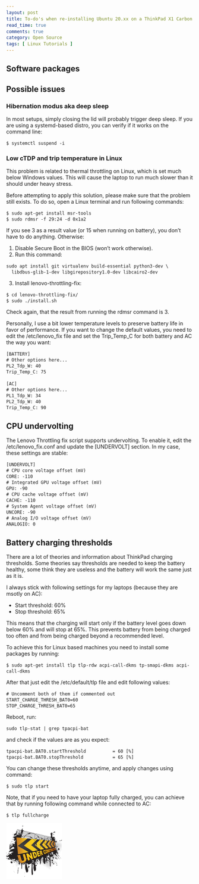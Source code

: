 ```yaml
---
layout: post
title: To-do's when re-installing Ubuntu 20.xx on a ThinkPad X1 Carbon Gen 8
read_time: true
comments: true
category: Open Source 
tags: [ Linux Tutorials ]
---
```


<!--- <img src="/assets/groovy-gorilla.jpg" width="360"> --->

## Software packages

## Possible issues

### Hibernation modus aka deep sleep

In most setups, simply closing the lid will probably trigger deep sleep. If you are using a systemd-based distro, you can verify if it works on the command line:
```
$ systemctl suspend -i
```
### Low cTDP and trip temperature in Linux

This problem is related to thermal throttling on Linux, which is set much below Windows values. This will cause the laptop to run much slower than it should under heavy stress.

Before attempting to apply this solution, please make sure that the problem still exists. To do so, open a Linux terminal and run following commands:
```
$ sudo apt-get install msr-tools
$ sudo rdmsr -f 29:24 -d 0x1a2
```
If you see 3 as a result value (or 15 when running on battery), you don’t have to do anything. Otherwise:
1. Disable Secure Boot in the BIOS (won’t work otherwise).
2. Run this command:
```
sudo apt install git virtualenv build-essential python3-dev \
  libdbus-glib-1-dev libgirepository1.0-dev libcairo2-dev
```
3. Install lenovo-throttling-fix:
```
$ cd lenovo-throttling-fix/
$ sudo ./install.sh
```
Check again, that the result from running the rdmsr command is 3.

Personally, I use a bit lower temperature levels to preserve battery life in favor of performance. If you want to change the default values, you need to edit the /etc/lenovo_fix file and set the Trip_Temp_C for both battery and AC the way you want:
```
[BATTERY]
# Other options here...
PL2_Tdp_W: 40
Trip_Temp_C: 75

[AC]
# Other options here...
PL1_Tdp_W: 34
PL2_Tdp_W: 40
Trip_Temp_C: 90
```
## CPU undervolting

The Lenovo Throttling fix script supports undervolting. To enable it, edit the /etc/lenovo_fix.conf and update the [UNDERVOLT] section. In my case, these settings are stable:

```
[UNDERVOLT]
# CPU core voltage offset (mV)
CORE: -110
# Integrated GPU voltage offset (mV)
GPU: -90
# CPU cache voltage offset (mV)
CACHE: -110
# System Agent voltage offset (mV)
UNCORE: -90
# Analog I/O voltage offset (mV)
ANALOGIO: 0
```
## Battery charging thresholds

There are a lot of theories and information about ThinkPad charging thresholds. Some theories say thresholds are needed to keep the battery healthy, some think they are useless and the battery will work the same just as it is.

I always stick with following settings for my laptops (because they are msotly on AC):

- Start threshold: 60%
- Stop threshold: 65%

This means that the charging will start only if the battery level goes down below 60% and will stop at 65%. This prevents battery from being charged too often and from being charged beyond a recommended level.

To achieve this for Linux based machines you need to install some packages by running:

```
$ sudo apt-get install tlp tlp-rdw acpi-call-dkms tp-smapi-dkms acpi-call-dkms
```
After that just edit the /etc/default/tlp file and edit following values:
```
# Uncomment both of them if commented out
START_CHARGE_THRESH_BAT0=60
STOP_CHARGE_THRESH_BAT0=65
```
Reboot, run:
```
sudo tlp-stat | grep tpacpi-bat
```
and check if the values are as you expect:
```
tpacpi-bat.BAT0.startThreshold          = 60 [%]
tpacpi-bat.BAT0.stopThreshold           = 65 [%]
```
You can change these thresholds anytime, and apply changes using command:
```
$ sudo tlp start
```
Note, that if you need to have your laptop fully charged, you can achieve that by running following command while connected to AC:
```
$ tlp fullcharge
```
![](/assets/under-construction.png)
